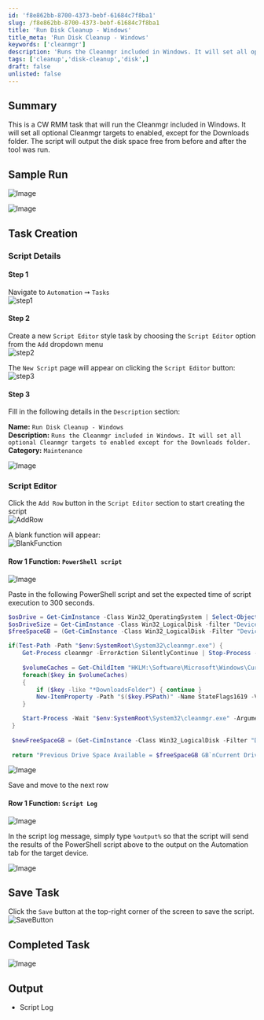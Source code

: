 ```yaml
---
id: 'f8e862bb-8700-4373-bebf-61684c7f8ba1'
slug: /f8e862bb-8700-4373-bebf-61684c7f8ba1
title: 'Run Disk Cleanup - Windows'
title_meta: 'Run Disk Cleanup - Windows'
keywords: ['cleanmgr']
description: 'Runs the Cleanmgr included in Windows. It will set all optional Cleanmgr targets to enabled except for the Downloads folder.'
tags: ['cleanup','disk-cleanup','disk',]
draft: false
unlisted: false
---
```


## Summary

This is a CW RMM task that will run the Cleanmgr included in Windows. It will set all optional Cleanmgr targets to enabled, except for the Downloads folder. The script will output the disk space free from before and after the tool was run.

## Sample Run
![Image](../../../static/img/docs/run-disk-cleanup-windows/image.png)

![Image](../../../static/img/docs/run-disk-cleanup-windows/image-1.png)

## Task Creation

### Script Details

#### Step 1

Navigate to `Automation` ➞ `Tasks`  
![step1](../../../static/img/docs/b194bbed-fe64-4ced-8410-21281b08de07/step1.webp)

#### Step 2

Create a new `Script Editor` style task by choosing the `Script Editor` option from the `Add` dropdown menu  
![step2](../../../static/img/docs/b194bbed-fe64-4ced-8410-21281b08de07/step2.webp)

The `New Script` page will appear on clicking the `Script Editor` button:  
![step3](../../../static/img/docs/b194bbed-fe64-4ced-8410-21281b08de07/step3.webp)

#### Step 3

Fill in the following details in the `Description` section:  

**Name:** `Run Disk Cleanup - Windows`  
**Description:** `Runs the Cleanmgr included in Windows. It will set all optional Cleanmgr targets to enabled except for the Downloads folder.`  
**Category:** `Maintenance`

![Image](../../../static/img/docs/run-disk-cleanup-windows/image-2.png)

### Script Editor

Click the `Add Row` button in the `Script Editor` section to start creating the script  
![AddRow](../../../static/img/docs/b194bbed-fe64-4ced-8410-21281b08de07/addrow.webp)

A blank function will appear:  
![BlankFunction](../../../static/img/docs/b194bbed-fe64-4ced-8410-21281b08de07/blankfunction.webp)

#### Row 1 Function: `PowerShell script`

![Image](../../../static/img/docs/run-disk-cleanup-windows/image-3.png)

Paste in the following PowerShell script and set the expected time of script execution to 300 seconds.
```PowerShell
$osDrive = Get-CimInstance -Class Win32_OperatingSystem | Select-Object -Property SystemDrive
$osDriveSize = Get-CimInstance -Class Win32_LogicalDisk -filter "DeviceID='$($osDrive.SystemDrive)'" | Select-Object @{Name = "SizeGB"; Expression = { $_.Size / 1GB -as [float] } }
$freeSpaceGB = (Get-CimInstance -Class Win32_LogicalDisk -Filter "DeviceID='$($osDrive.SystemDrive)'" | Select-Object @{Name = "FreeSpaceGB"; Expression = { $_.FreeSpace / 1GB -as [float] } }).FreeSpaceGB

if(Test-Path -Path "$env:SystemRoot\System32\cleanmgr.exe") {
    Get-Process cleanmgr -ErrorAction SilentlyContinue | Stop-Process -PassThru
    
    $volumeCaches = Get-ChildItem "HKLM:\Software\Microsoft\Windows\CurrentVersion\Explorer\VolumeCaches"
    foreach($key in $volumeCaches)
    {
        if ($key -like "*DownloadsFolder") { continue }
        New-ItemProperty -Path "$($key.PSPath)" -Name StateFlags1619 -Value 2 -Type DWORD -Force | Out-Null
    }

    Start-Process -Wait "$env:SystemRoot\System32\cleanmgr.exe" -ArgumentList "/sagerun:1619"
 }
 
 $newFreeSpaceGB = (Get-CimInstance -Class Win32_LogicalDisk -Filter "DeviceID='$($osDrive.SystemDrive)'" | Select-Object @{Name = "FreeSpaceGB"; Expression = { $_.FreeSpace / 1GB -as [float] } }).FreeSpaceGB
 
 return "Previous Drive Space Available = $freeSpaceGB GB`nCurrent Drive Space Available = $newFreeSpaceGB GB"
 ```

![Image](../../../static/img/docs/run-disk-cleanup-windows/image-4.png)

Save and move to the next row

#### Row 1 Function: `Script Log`

![Image](../../../static/img/docs/run-disk-cleanup-windows/image-5.png)

In the script log message, simply type `%output%` so that the script will send the results of the PowerShell script above to the output on the Automation tab for the target device.

![Image](../../../static/img/docs/run-disk-cleanup-windows/image-6.png)

## Save Task

Click the `Save` button at the top-right corner of the screen to save the script.  
![SaveButton](../../../static/img/docs/b194bbed-fe64-4ced-8410-21281b08de07/savebutton.webp)

## Completed Task

![Image](../../../static/img/docs/run-disk-cleanup-windows/image-7.png)

## Output

- Script Log